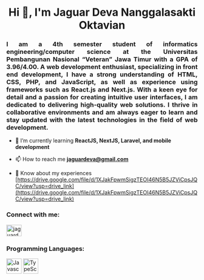 <h1 align="center">Hi 👋, I'm Jaguar Deva Nanggalasakti Oktavian</h1>
<h3 align="justify">I am a 4th semester student of informatics engineering/computer science at the Universitas Pembangunan Nasional “Veteran” Jawa Timur with a GPA of 3.96/4.00. A web development enthusiast, specializing in front end development, I have a strong understanding of HTML, CSS, PHP, and JavaScript, as well as experience using frameworks such as React.js and Next.js. With a keen eye for detail and a passion for creating intuitive user interfaces, I am dedicated to delivering high-quality web solutions. I thrive in collaborative environments and am always eager to learn and stay updated with the latest technologies in the field of web development.</h3>

- 🌱 I’m currently learning **ReactJS, NextJS, Laravel, and mobile development**

- 📫 How to reach me **jaguardeva@gmail.com**

- 📄 Know about my experiences [https://drive.google.com/file/d/1XJakFpwmSigzTEOI46N5B5JZViCpsJQC/view?usp=drive_link](https://drive.google.com/file/d/1XJakFpwmSigzTEOI46N5B5JZViCpsJQC/view?usp=drive_link)

<h3 align="left">Connect with me:</h3>
<p align="left">
<a href="https://linkedin.com/in/jaguardeva" target="blank"><img align="center" src="https://raw.githubusercontent.com/rahuldkjain/github-profile-readme-generator/master/src/images/icons/Social/linked-in-alt.svg" alt="jaguardeva" height="30" width="40" /></a>
</p>

<h3 align="left">Programming Languages:</h3>
<p>
  <img src="https://user-images.githubusercontent.com/25181517/117447155-6a868a00-af3d-11eb-9cfe-245df15c9f3f.png" alt="Javascript" width="40"/>
  <img src="https://user-images.githubusercontent.com/25181517/183890598-19a0ac2d-e88a-4005-a8df-1ee36782fde1.png" alt="TypeScript" width="40"/>
</p>

